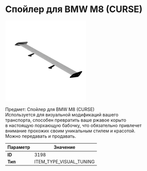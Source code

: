 # Спойлер для BMW M8 (CURSE)

![Item Image](../img/3198.webp?raw=true)

Предмет: Спойлер для BMW M8 (CURSE)<br>Используется для визуальной модификаций вашего<br>транспорта, способен превратить ваше ржавое корыто<br>в настоящую порхающую бабочку, что обязательно привлечет<br>внимание прохожих своим уникальным стилем и красотой.<br>Можно передавать и продавать.


| Параметр | Значение |
|----------|----------|
| **ID** | 3198 |
| **Тип** | ITEM_TYPE_VISUAL_TUNING |

